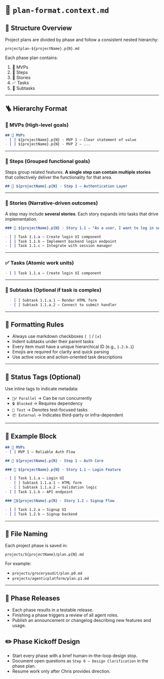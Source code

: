 
# 📐 `plan-format.context.md`

## 🧱 Structure Overview

Project plans are divided by phase and follow a consistent nested hierarchy:

```
projectplan-${projectName}.p{N}.md
```

Each phase plan contains:

1. 🎯 MVPs
2. 🧱 Steps
3. 📘 Stories
4. ✅ Tasks
5. 🔨 Subtasks

---

## 🪜 Hierarchy Format

### 🎯 MVPs (High-level goals)
```markdown
## 🎯 MVPs
- [ ] ${projectName}.p{N} - MVP 1 – Clear statement of value
- [ ] ${projectName}.p{N} - MVP 2 – ...
```

---

### 🧱 Steps (Grouped functional goals)
Steps group related features. **A single step can contain multiple stories** that
collectively deliver the functionality for that area.
```markdown
## 🧱 ${projectName}.p{N} - Step 1 – Authentication Layer
```

---

### 📘 Stories (Narrative-driven outcomes)
A step may include **several stories**. Each story expands into tasks that drive
implementation.
```markdown
### 📘 ${projectName}.p{N} - Story 1.1 – "As a user, I want to log in securely"

- [ ] Task 1.1.a – Create login UI component
- [ ] Task 1.1.b – Implement backend login endpoint
- [ ] Task 1.1.c – Integrate with session manager
```

---

### ✅ Tasks (Atomic work units)
```markdown
- [ ] Task 1.1.a – Create login UI component
```

---

### 🔨 Subtasks (Optional if task is complex)
```markdown
  - [ ] Subtask 1.1.a.1 – Render HTML form
  - [ ] Subtask 1.1.a.2 – Connect to submit handler
```

---

## 🧾 Formatting Rules

- Always use markdown checkboxes `[ ]` / `[x]`
- Indent subtasks under their parent tasks
- Every item must have a unique hierarchical ID (e.g., `1.2.b.1`)
- Emojis are required for clarity and quick parsing
- Use active voice and action-oriented task descriptions

---

## 🚦 Status Tags (Optional)

Use inline tags to indicate metadata:

- `🏃‍♂️ Parallel` → Can be run concurrently
- `🔒 Blocked` → Requires dependency
- `🧪 Test` → Denotes test-focused tasks
- `📦 External` → Indicates third-party or infra-dependent

---

## 🧠 Example Block

```markdown
## 🎯 MVPs
- [ ] MVP 1 – Reliable Auth Flow

## 🧱 ${projectName}.p{N} - Step 1 – Auth Core

### 📘 ${projectName}.p{N} - Story 1.1 – Login Feature

- [ ] Task 1.1.a – Login UI
  - [ ] Subtask 1.1.a.1 – HTML form
  - [ ] Subtask 1.1.a.2 – Validation logic
- [ ] Task 1.1.b – API endpoint

### 📘${projectName}.p{N} - Story 1.2 – Signup Flow

- [ ] Task 1.2.a – Signup UI
- [ ] Task 1.2.b – Signup backend
```

---

## 📁 File Naming

Each project phase is saved in:
```
projects/${projectName}/plan.p{N}.md
```
For example:
- `projects/groceryaudit/plan.p0.md`
- `projects/agenticplatform/plan.p1.md`

---

## 🚀 Phase Releases
- Each phase results in a testable release.
- Finishing a phase triggers a review of all agent roles.
- Publish an announcement or changelog describing new features and usage.

## ✏️ Phase Kickoff Design
- Start every phase with a brief human-in-the-loop design stop.
- Document open questions as `Step 0 – Design Clarification` in the phase plan.
- Resume work only after Chris provides direction.
